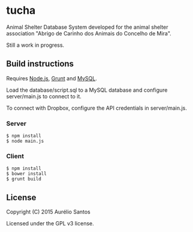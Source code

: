 #  tucha

Animal Shelter Database System developed for the animal shelter association "Abrigo de Carinho dos Animais do Concelho de Mira".

Still a work in progress.

## Build instructions

Requires [Node.js](http://nodejs.org/), [Grunt](http://gruntjs.com/) and [MySQL](https://www.mysql.com/).

Load the database/script.sql to a MySQL database and configure server/main.js to connect to it.

To connect with Dropbox, configure the API credentials in server/main.js.

### Server
```
$ npm install
$ node main.js
```

### Client
```
$ npm install
$ bower install
$ grunt build
```

## License

Copyright (C) 2015 Aurélio Santos

Licensed under the GPL v3 license.
